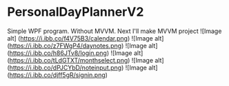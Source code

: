 # PersonalDayPlannerV2
Simple WPF program. Without MVVM. Next I'll make MVVM project
![Image alt] (https://i.ibb.co/f4V75B3/calendar.png)
![Image alt] (https://i.ibb.co/z7FWgP4/daynotes.png)
![Image alt] (https://i.ibb.co/h86JTv8/login.png)
![Image alt] (https://i.ibb.co/tLdGTXT/monthselect.png)
![Image alt] (https://i.ibb.co/dPJCYbD/noteinput.png)
![Image alt] (https://i.ibb.co/djff5gR/signin.png)
